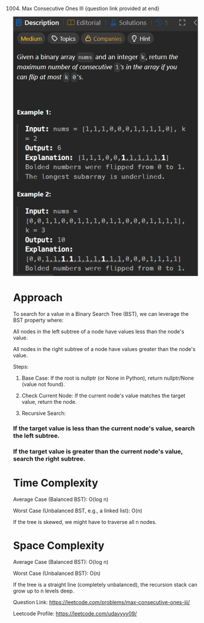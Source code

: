 1004. Max Consecutive Ones III                                  {question link provided at end}

![alt text](image.png)

# Approach

To search for a value in a Binary Search Tree (BST), we can leverage the BST property where:

All nodes in the left subtree of a node have values less than the node's value.

All nodes in the right subtree of a node have values greater than the node's value.

Steps:

1. Base Case: If the root is nullptr (or None in Python), return nullptr/None (value not found).

2. Check Current Node: If the current node's value matches the target value, return the node.

3. Recursive Search:

### If the target value is less than the current node's value, search the left subtree.

### If the target value is greater than the current node's value, search the right subtree.

# Time Complexity

Average Case (Balanced BST): O(log n)

Worst Case (Unbalanced BST, e.g., a linked list): O(n)

If the tree is skewed, we might have to traverse all n nodes.

# Space Complexity

Average Case (Balanced BST): O(log n)

Worst Case (Unbalanced BST): O(n)

If the tree is a straight line (completely unbalanced), the recursion stack can grow up to n levels deep.

Question Link: https://leetcode.com/problems/max-consecutive-ones-iii/

Leetcode Profile: https://leetcode.com/udayyyy09/